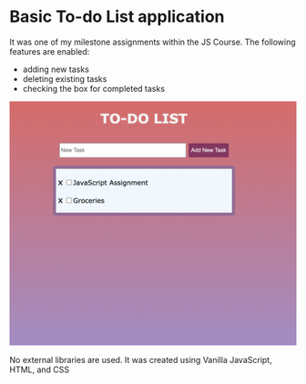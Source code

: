 # Basic To-do List application 

It was one of my milestone assignments within the JS Course. The following features are enabled: 
- adding new tasks 
- deleting existing tasks
- checking the box for completed tasks 

![app](todoList.png)

No external libraries are used. It was created using Vanilla JavaScript, HTML, and CSS
